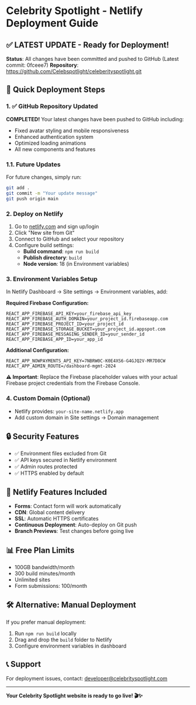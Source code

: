# Celebrity Spotlight - Netlify Deployment Guide

## ✅ LATEST UPDATE - Ready for Deployment!
**Status**: All changes have been committed and pushed to GitHub (Latest commit: 0fceee7)
**Repository**: https://github.com/Celebspotlight/celeberityspotlight.git

## 🚀 Quick Deployment Steps

### 1. ✅ GitHub Repository Updated
**COMPLETED!** Your latest changes have been pushed to GitHub including:
- Fixed avatar styling and mobile responsiveness
- Enhanced authentication system
- Optimized loading animations
- All new components and features

### 1.1. Future Updates
For future changes, simply run:
```bash
git add .
git commit -m "Your update message"
git push origin main
```

### 2. Deploy on Netlify
1. Go to [netlify.com](https://netlify.com) and sign up/login
2. Click "New site from Git"
3. Connect to GitHub and select your repository
4. Configure build settings:
   - **Build command**: `npm run build`
   - **Publish directory**: `build`
   - **Node version**: 18 (in Environment variables)

### 3. Environment Variables Setup
In Netlify Dashboard → Site settings → Environment variables, add:

**Required Firebase Configuration:**
```
REACT_APP_FIREBASE_API_KEY=your_firebase_api_key
REACT_APP_FIREBASE_AUTH_DOMAIN=your_project_id.firebaseapp.com
REACT_APP_FIREBASE_PROJECT_ID=your_project_id
REACT_APP_FIREBASE_STORAGE_BUCKET=your_project_id.appspot.com
REACT_APP_FIREBASE_MESSAGING_SENDER_ID=your_sender_id
REACT_APP_FIREBASE_APP_ID=your_app_id
```

**Additional Configuration:**
```
REACT_APP_NOWPAYMENTS_API_KEY=7NBRW0C-K0E4XS6-G4GJQ2V-MR7D8CW
REACT_APP_ADMIN_ROUTE=/dashboard-mgmt-2024
```

**⚠️ Important**: Replace the Firebase placeholder values with your actual Firebase project credentials from the Firebase Console.

### 4. Custom Domain (Optional)
- Netlify provides: `your-site-name.netlify.app`
- Add custom domain in Site settings → Domain management

## 🔒 Security Features
- ✅ Environment files excluded from Git
- ✅ API keys secured in Netlify environment
- ✅ Admin routes protected
- ✅ HTTPS enabled by default

## 🌟 Netlify Features Included
- **Forms**: Contact form will work automatically
- **CDN**: Global content delivery
- **SSL**: Automatic HTTPS certificates
- **Continuous Deployment**: Auto-deploy on Git push
- **Branch Previews**: Test changes before going live

## 📊 Free Plan Limits
- 100GB bandwidth/month
- 300 build minutes/month
- Unlimited sites
- Form submissions: 100/month

## 🛠️ Alternative: Manual Deployment
If you prefer manual deployment:
1. Run `npm run build` locally
2. Drag and drop the `build` folder to Netlify
3. Configure environment variables in dashboard

## 📞 Support
For deployment issues, contact: developer@celebrityspotlight.com

---
**Your Celebrity Spotlight website is ready to go live! 🎬✨**